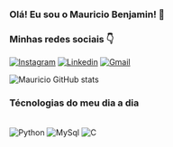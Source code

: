 ### Olá! Eu sou o Mauricio Benjamin! 🫡
### Minhas redes sociais 👇

[![Instagram](https://img.shields.io/badge/Instagram-E4405F?style=for-the-badge&logo=instagram&logoColor=white)](https://www.instagram.com/mauriciobenjamin70/)
[![Linkedin](https://img.shields.io/badge/LinkedIn-0077B5?style=for-the-badge&logo=linkedin&logoColor=white)](https://www.linkedin.com/in/mauricio-benjamin-da-rocha-a99979253/ )
[![Gmail](https://img.shields.io/badge/Gmail-D14836?style=for-the-badge&logo=gmail&logoColor=white)](mauriciobenjamin700@gmail.com)

![Mauricio GitHub stats](https://github-readme-stats.vercel.app/api?username=mauriciobenjamin700&show_icons=true&theme=radical)

### Técnologias do meu dia a dia

<div style="display: inline_block"><br>
    <img alingn="center" alt="Python" src="https://img.shields.io/badge/Python-14354C?style=for-the-badge&logo=python&logoColor=white" />
    <img alingn="center" alt="MySql" src="https://img.shields.io/badge/MySQL-00000F?style=for-the-badge&logo=mysql&logoColor=white" />
    <img alingn="center" alt="C" src="https://img.shields.io/badge/C-00599C?style=for-the-badge&logo=c&logoColor=white" />

</div>